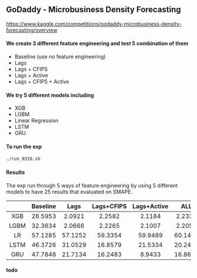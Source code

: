 ## GoDaddy - Microbusiness Density Forecasting
https://www.kaggle.com/competitions/godaddy-microbusiness-density-forecasting/overview


#### We create 3 different feature engineering and test 5 combination of them
- Baseline (use no feature engineering)
- Lags
- Lags + CFIPS
- Lags + Active
- Lags + CFIPS + Active


#### We try 5 different models including
- XGB
- LGBM
- Linear Regression
- LSTM
- GRU


#### To run the exp
```bash
./run_0316.sh
```


#### Results
The exp run through 5 ways of feature engineering by using 5 different models to have 25 results that evaluated on SMAPE.

|  | Baseline | Lags | Lags+CFIPS | Lags+Active | ALL |
| :-----:| :----: | :----: | :----: | :----: | :----: |
| XGB | 26.5953 | 2.0921 | 2.2582 | 2.1184 | 2.2330 |
| LGBM | 32.3634 | 2.0666 | 2.2265 | 2.1007 | 2.2058 |
| LR | 57.1285 | 57.1252 | 59.3354 | 59.9489 | 60.1480 |
| LSTM | 46.3726 | 31.0529 | 16.8579 | 21.5334 | 20.2403 |
| GRU | 47.7848 | 21.7134 | 16.2483 | 8.9433 | 16.8651 |


#### todo

